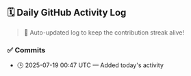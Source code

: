 ## 🗓️ Daily GitHub Activity Log

> 🤖 Auto-updated log to keep the contribution streak alive!

### ✅ Commits

- 🕒 2025-07-19 00:47 UTC — Added today's activity

